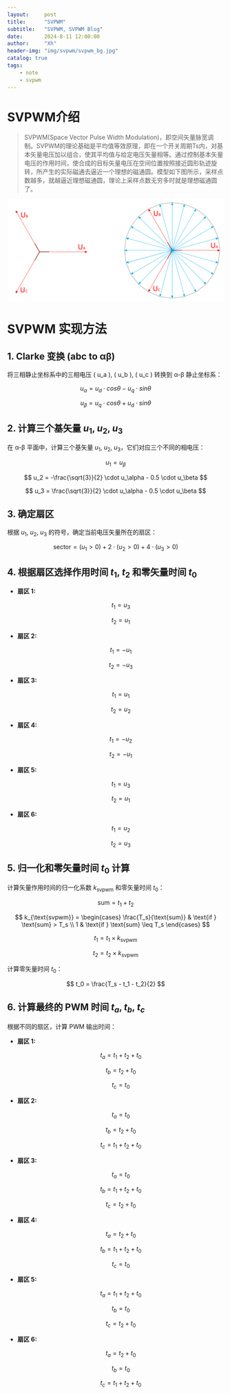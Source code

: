 ```yaml
---
layout:     post
title:      "SVPWM"
subtitle:   "SVPWM, SVPWM Blog"
date:       2024-8-11 12:00:00
author:     "Xh"
header-img: "img/svpwm/svpwm_bg.jpg"
catalog: true
tags:
    - note
    - svpwm
---
```


# SVPWM介绍

> SVPWM(Space Vector Pulse Width Modulation)，即空间矢量脉宽调制。SVPWM的理论基础是平均值等效原理，即在一个开关周期Ts内，对基本矢量电压加以组合，使其平均值与给定电压矢量相等。通过控制基本矢量电压的作用时间，使合成的目标矢量电压在空间位置按照接近圆形轨迹旋转，所产生的实际磁通去逼近一个理想的磁通圆。模型如下图所示，采样点数越多，就越逼近理想磁通圆，理论上采样点数无穷多时就是理想磁通圆了。

![img](/img//svpwm/svpwm_4.jpg)


# SVPWM 实现方法

## 1. Clarke 变换 (abc to αβ)
将三相静止坐标系中的三相电压 \( u_a \), \( u_b \), \( u_c \) 转换到 α-β 静止坐标系：

$$
u_\alpha = u_d \cdot cosθ - u_q \cdot sinθ
$$

$$
u_\beta = u_q \cdot cosθ + u_d \cdot sinθ
$$

## 2. 计算三个基矢量 $u_1$, $u_2$, $u_3$
在 α-β 平面中，计算三个基矢量 $u_1$, $u_2$, $u_3$，它们对应三个不同的相电压：

$$
u_1 = u_\beta
$$

$$
u_2 = -\frac{\sqrt{3}}{2} \cdot u_\alpha - 0.5 \cdot u_\beta
$$

$$
u_3 = \frac{\sqrt{3}}{2} \cdot u_\alpha - 0.5 \cdot u_\beta
$$

## 3. 确定扇区
根据 $u_1$, $u_2$, $u_3$ 的符号，确定当前电压矢量所在的扇区：

$$
\text{sector} = (u_1 > 0) + 2 \cdot (u_2 > 0) + 4 \cdot (u_3 > 0)
$$

## 4. 根据扇区选择作用时间 $t_1$, $t_2$ 和零矢量时间 $t_0$
- **扇区 1:**
  
  $$
  t_1 = u_3
  $$

  $$
  t_2 = u_1
  $$

- **扇区 2:**
  
  $$
  t_1 = -u_1
  $$

  $$
  t_2 = -u_3
  $$

- **扇区 3:**
  
  $$
  t_1 = u_1
  $$

  $$
  t_2 = u_2
  $$

- **扇区 4:**
  
  $$
  t_1 = -u_2
  $$

  $$
  t_2 = -u_1
  $$

- **扇区 5:**
  
  $$
  t_1 = u_3
  $$

  $$
  t_2 = u_1
  $$

- **扇区 6:**
 
  $$
  t_1 = u_2
  $$

  $$
  t_2 = u_3
  $$

## 5. 归一化和零矢量时间 $t_0$ 计算
计算矢量作用时间的归一化系数 $k_{\text{svpwm}}$ 和零矢量时间 $t_0$：

$$
\text{sum} = t_1 + t_2
$$

$$
k_{\text{svpwm}} =
\begin{cases} 
   \frac{T_s}{\text{sum}} & \text{if } \text{sum} > T_s \\
   1 & \text{if } \text{sum} \leq T_s
\end{cases}
$$

$$
t_1 = t_1 \times k_{\text{svpwm}}
$$

$$
t_2 = t_2 \times k_{\text{svpwm}}
$$

计算零矢量时间 $t_0$：

$$
t_0 = \frac{T_s - t_1 - t_2}{2}
$$

## 6. 计算最终的 PWM 时间 $t_a$, $t_b$, $t_c$
根据不同的扇区，计算 PWM 输出时间：

- **扇区 1:**
  
  $$
  t_a = t_1 + t_2 + t_0
  $$

  $$
  t_b = t_2 + t_0
  $$

  $$
  t_c = t_0
  $$

- **扇区 2:**
  
  $$
  t_a = t_0
  $$

  $$
  t_b = t_2 + t_0
  $$

  $$
  t_c = t_1 + t_2 + t_0
  $$

- **扇区 3:**
  
  $$
  t_a = t_0
  $$

  $$
  t_b = t_1 + t_2 + t_0
  $$

  $$
  t_c = t_2 + t_0
  $$

- **扇区 4:**
  
  $$
  t_a = t_2 + t_0
  $$

  $$
  t_b = t_1 + t_2 + t_0
  $$

  $$
  t_c = t_0
  $$

- **扇区 5:**
  
  $$
  t_a = t_1 + t_2 + t_0
  $$

  $$
  t_b = t_0
  $$

  $$
  t_c = t_2 + t_0
  $$

- **扇区 6:**
  
  $$
  t_a = t_2 + t_0
  $$

  $$
  t_b = t_0
  $$

  $$
  t_c = t_1 + t_2 + t_0
  $$
